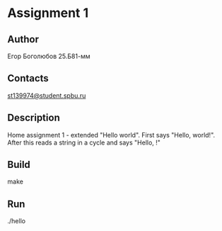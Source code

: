 # Assignment 1
## Author
Егор Боголюбов 25.Б81-мм
## Contacts
st139974@student.spbu.ru
## Description
Home assignment 1 - extended "Hello world". First says "Hello, world!". After this reads a string in a cycle and says "Hello, <string>!"
## Build
make
## Run
./hello


